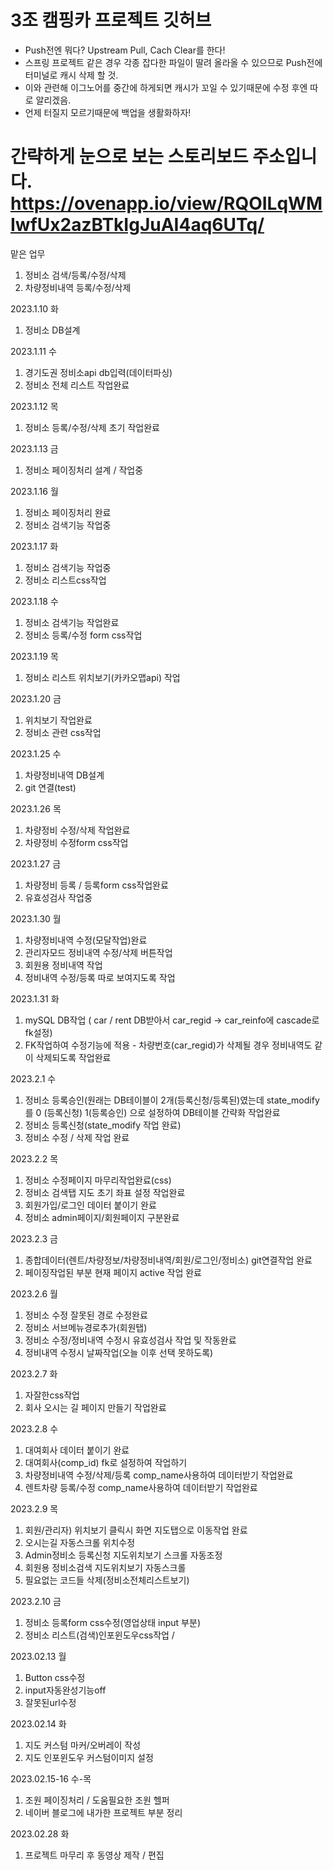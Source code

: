 # 3조 캠핑카 프로젝트 깃허브
- Push전엔 뭐다? Upstream Pull, Cach Clear를 한다!
- 스프링 프로젝트 같은 경우 각종 잡다한 파일이 딸려 올라올 수 있으므로 Push전에 터미널로 캐시 삭제 할 것.
- 이와 관련해 이그노어를 중간에 하게되면 캐시가 꼬일 수 있기때문에 수정 후엔 따로 알리겠음.
- 언제 터질지 모르기때문에 백업을 생활화하자!

간략하게 눈으로 보는 스토리보드 주소입니다.
https://ovenapp.io/view/RQOILqWMIwfUx2azBTkIgJuAI4aq6UTq/
===================================================================================================

맡은 업무
1.	정비소 검색/등록/수정/삭제
2.	차량정비내역 등록/수정/삭제

2023.1.10 화
1.	정비소 DB설계

2023.1.11 수
1.	경기도권 정비소api db입력(데이터파싱)
2.	정비소 전체 리스트 작업완료
	
2023.1.12 목
1.	정비소 등록/수정/삭제 초기 작업완료

2023.1.13 금
1.	정비소 페이징처리 설계 / 작업중

2023.1.16 월
1.	정비소 페이징처리 완료
2.	정비소 검색기능 작업중

2023.1.17 화
1.	정비소 검색기능 작업중
2.	정비소 리스트css작업

2023.1.18 수
1.	정비소 검색기능 작업완료
2.	정비소 등록/수정 form css작업

2023.1.19 목
1.	정비소 리스트 위치보기(카카오맵api) 작업

2023.1.20 금
1.	위치보기 작업완료
2.	정비소 관련 css작업

2023.1.25 수
1.	차량정비내역 DB설계
2.	git 연결(test)

2023.1.26 목
1.	차량정비 수정/삭제 작업완료
2.	차량정비 수정form css작업

2023.1.27 금
1.	차량정비 등록 / 등록form css작업완료
2.	유효성검사 작업중

2023.1.30 월
1.	차량정비내역 수정(모달작업)완료
2.	관리자모드 정비내역 수정/삭제 버튼작업
3.	회원용 정비내역 작업
4.	정비내역 수정/등록 따로 보여지도록 작업

2023.1.31 화
1.	mySQL DB작업 ( car / rent DB받아서 car_regid -> car_reinfo에 cascade로 fk설정)
2.	FK작업하여 수정기능에 적용 - 차량번호(car_regid)가 삭제될 경우 정비내역도 같이 삭제되도록 작업완료

2023.2.1 수
1.	정비소 등록승인(원래는 DB테이블이 2개(등록신청/등록된)였는데 state_modify를 0 (등록신청) 1(등록승인) 으로 설정하여 DB테이블 간략화 작업완료
2.	정비소 등록신청(state_modify 작업 완료)
3.	정비소 수정 / 삭제 작업 완료

2023.2.2 목
1.	정비소 수정페이지 마무리작업완료(css)
2.	정비소 검색탭 지도 초기 좌표 설정 작업완료
3.	회원가입/로그인 데이터 붙이기 완료
4.	정비소 admin페이지/회원페이지 구분완료

2023.2.3 금
1.	종합데이터(렌트/차량정보/차량정비내역/회원/로그인/정비소) git연결작업 완료
2.	페이징작업된 부분 현재 페이지 active 작업 완료

2023.2.6 월
1.	정비소 수정 잘못된 경로 수정완료
2.	정비소 서브메뉴경로추가(회원탭)
3.	정비소 수정/정비내역 수정시 유효성검사 작업 및 작동완료
4.	정비내역 수정시 날짜작업(오늘 이후 선택 못하도록)

2023.2.7 화
1.	자잘한css작업
2.	회사 오시는 길 페이지 만들기 작업완료

2023.2.8 수
1.	대여회사 데이터 붙이기 완료
2.	대여회사(comp_id) fk로 설정하여 작업하기
3.	차량정비내역 수정/삭제/등록 comp_name사용하여 데이터받기 작업완료
4.	렌트차량 등록/수정 comp_name사용하여 데이터받기 작업완료

2023.2.9 목
1.	회원/관리자) 위치보기 클릭시 화면 지도탭으로 이동작업 완료
2.	오시는길 자동스크롤 위치수정
3.	Admin정비소 등록신청 지도위치보기 스크롤 자동조정
4.	회원용 정비소검색 지도위치보기 자동스크롤
5.	필요없는 코드들 삭제(정비소전체리스트보기)

2023.2.10 금
1.	정비소 등록form css수정(영업상태 input 부분)
2.	정비소 리스트(검색)인포윈도우css작업 / 

2023.02.13 월
1.	Button css수정
2.	input자동완성기능off
3.	잘못된url수정

2023.02.14 화
1.	지도 커스텀 마커/오버레이 작성
2.	지도 인포윈도우 커스텀이미지 설정

2023.02.15-16 수-목
1.	조원 페이징처리 / 도움필요한 조원 헬퍼
2.	네이버 블로그에 내가한 프로젝트 부분 정리

2023.02.28 화
1.	프로젝트 마무리 후 동영상 제작 / 편집

